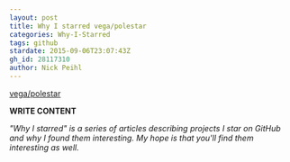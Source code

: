 ```yaml
---
layout: post
title: Why I starred vega/polestar
categories: Why-I-Starred
tags: github
stardate: 2015-09-06T23:07:43Z
gh_id: 28117310
author: Nick Peihl
---
```


[vega/polestar](https://github.com/vega/polestar)

**WRITE CONTENT**

*"Why I starred" is a series of articles describing projects I star on GitHub and why I found them interesting. My hope is that you'll find them interesting as well.*

